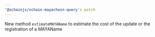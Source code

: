 ```yaml
---
'@xchainjs/xchain-mayachain-query': patch
---
```


New method `estimateMAYAName` to estimate the cost of the update or the registration of a MAYAName
